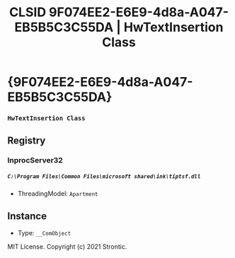 ﻿---
title: "CLSID 9F074EE2-E6E9-4d8a-A047-EB5B5C3C55DA | HwTextInsertion Class"
excerpt: What is COM-Object CLSID 9F074EE2-E6E9-4d8a-A047-EB5B5C3C55DA?
---

# {9F074EE2-E6E9-4d8a-A047-EB5B5C3C55DA}

### `HwTextInsertion Class`

## Registry


### InprocServer32

##### `C:\Program Files\Common Files\microsoft shared\ink\tiptsf.dll`
* ThreadingModel: `Apartment`

## Instance

* Type: `__ComObject`

MIT License. Copyright (c) 2021 Strontic.


